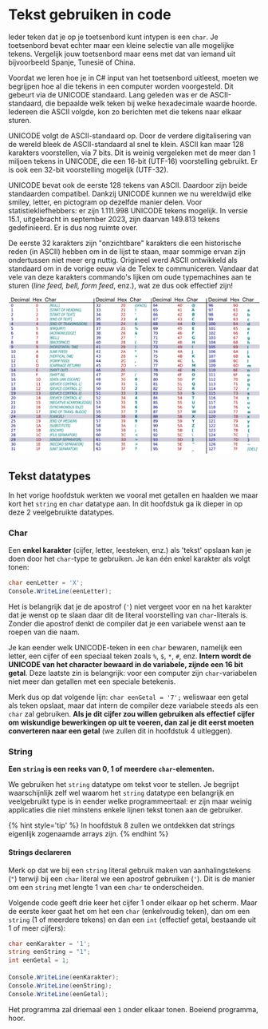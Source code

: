 # Tekst gebruiken in code <!--\label{ch:3}-->

Ieder teken dat je op je toetsenbord kunt intypen is een ``char``. Je toetsenbord bevat echter maar een kleine selectie van alle mogelijke tekens. Vergelijk jouw toetsenbord maar eens met dat van iemand uit bijvoorbeeld Spanje, Tunesië of China.

Voordat we leren hoe je in C# input van het toetsenbord uitleest, moeten we begrijpen hoe al die tekens in een computer worden voorgesteld. Dit gebeurt via de UNICODE standaard. Lang geleden was er de ASCII-standaard, die bepaalde welk teken bij welke hexadecimale waarde hoorde. Iedereen die ASCII volgde, kon zo berichten met die tekens naar elkaar sturen.

UNICODE volgt de ASCII-standaard op. Door de verdere digitalisering van de wereld bleek de ASCII-standaard al snel te klein. ASCII kan maar 128 karakters voorstellen, via 7 bits. Dit is weinig vergeleken met de meer dan 1 miljoen tekens in UNICODE, die een 16-bit (UTF-16) voorstelling gebruikt. Er is ook een 32-bit voorstelling mogelijk (UTF-32).

UNICODE bevat ook de eerste 128 tekens van ASCII. Daardoor zijn beide standaarden compatibel. Dankzij UNICODE kunnen we nu wereldwijd elke smiley, letter, en pictogram op dezelfde manier delen. Voor statistiekliefhebbers: er zijn 1.111.998 UNICODE tekens mogelijk. In versie 15.1, uitgebracht in september 2023, zijn daarvan 149.813 tekens gedefinieerd. Er is dus nog ruimte over.


De eerste 32 karakters zijn "onzichtbare" karakters die een historische reden (in ASCII) hebben om in de lijst te staan, maar sommige ervan zijn ondertussen niet meer erg nuttig. Origineel werd ASCII ontwikkeld als standaard om in de vorige eeuw via de Telex te communiceren. Vandaar dat vele van deze karakters commando's lijken om oude typemachines aan te sturen (*line feed, bell, form feed*, enz.), wat ze dus ook effectief zijn!



![De eerste 128 karakters met hun waarden (bron Wikipedia).](../assets/1_csharpbasics/asciihires.png)<!--{width=80%}-->



## Tekst datatypes

In het vorige hoofdstuk werkten we vooral met getallen en haalden we maar kort het ``string`` en ``char`` datatype aan. In dit hoofdstuk ga ik dieper in op deze 2 veelgebruikte datatypes.

### Char

Een **enkel karakter** (cijfer, letter, leesteken, enz.) als 'tekst' opslaan kan je doen door het `char`-type te gebruiken. Je kan één enkel karakter als volgt tonen:

```csharp
char eenLetter = 'X';
Console.WriteLine(eenLetter);
```

Het is belangrijk dat je de apostrof (``'``) niet vergeet voor en na het karakter dat je wenst op te slaan daar dit de literal voorstelling van `char`-literals is. Zonder die apostrof denkt de compiler dat je een variabele wenst aan te roepen van die naam.

Je kan eender welk UNICODE-teken in een `char` bewaren, namelijk een letter, een cijfer of een speciaal teken zoals `%`, `$`, `*`, `#`, enz. **Intern wordt de UNICODE van het character bewaard in de variabele, zijnde een 16 bit getal**. Deze laatste zin is belangrijk: voor een computer zijn `char`-variabelen niet meer dan getallen met een speciale betekenis.

Merk dus op dat volgende lijn: ``char eenGetal = '7';`` weliswaar een getal als teken opslaat, maar dat intern de compiler deze variabele steeds als een ``char`` zal gebruiken. **Als je dit cijfer zou willen gebruiken als effectief cijfer om wiskundige bewerkingen op uit te voeren, dan zal je dit eerst moeten converteren naar een getal** (we zullen dit in hoofdstuk 4 uitleggen).



### String

**Een ``string`` is een reeks van 0, 1 of meerdere `char`-elementen.**

We gebruiken het ``string`` datatype om tekst voor te stellen. Je begrijpt waarschijnlijk zelf wel waarom het ``string`` datatype een belangrijk en veelgebruikt type is in eender welke programmeertaal: er zijn maar weinig applicaties die niet minstens enkele lijnen tekst tonen aan de gebruiker.

{% hint style='tip' %}
In hoofdstuk 8 zullen we ontdekken dat strings eigenlijk zogenaamde arrays zijn. 
{% endhint %}


#### Strings declareren
Merk op dat we bij een ``string`` literal gebruik maken van aanhalingstekens (`"`) terwijl bij een ``char`` literal we een apostrof gebruiken (`'`). Dit is de manier om een ``string`` met lengte 1 van een ``char`` te onderscheiden.

Volgende code geeft drie keer het cijfer 1 onder elkaar op het scherm. Maar de eerste keer gaat het om het een ``char`` (enkelvoudig teken), dan om een ``string`` (1 of meerdere tekens) en dan een ``int`` (effectief getal, bestaande uit 1 of meer cijfers):

```csharp
char eenKarakter = '1'; 
string eenString = "1"; 
int eenGetal = 1;
 
Console.WriteLine(eenKarakter);
Console.WriteLine(eenString);
Console.WriteLine(eenGetal);
```

Het programma zal driemaal een ``1`` onder elkaar tonen. Boeiend programma, hoor.
